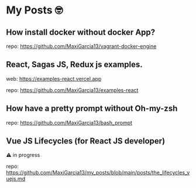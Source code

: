 # My Posts 🤓

## How install docker without docker App?

repo: https://github.com/MaxiGarcia13/vagrant-docker-engine

## React, Sagas JS, Redux js examples.

web: https://examples-react.vercel.app

repo: https://github.com/MaxiGarcia13/examples-react

## How have a pretty prompt without Oh-my-zsh

repo: https://github.com/MaxiGarcia13/bash_prompt

## Vue JS Lifecycles (for React JS developer)

⚠️ in progress

repo: https://github.com/MaxiGarcia13/my_posts/blob/main/posts/the_lifecycles_vuejs.md
